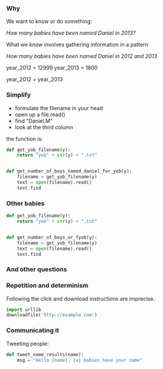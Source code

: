 


### Why

We want to know or do something:

*How many babies have been named Daniel in 2013?*

What we know involves gathering information in a pattern

*How many babies have been named Daniel in 2012 and 2013*

year_2012 = 12999
year_2013 = 1800

year_2012 + year_2013


### Simplify

- formulate the filename in your head
- open up a file.read()
- find "Daniel,M"
- look at the third column

the function is:

~~~py
def get_yob_filename(y):
    return "yob" + str(y) + ".txt"


def get_number_of_boys_named_daniel_for_yob(y):
    filename = get_yob_filename(y)
    text = open(filename).read()
    text.find

~~~



### Other babies

~~~py
def get_yob_filename(y):
    return "yob" + str(y) + ".txt"


def get_number_of_boys_or_fyob(y):
    filename = get_yob_filename(y)
    text = open(filename).read()
    text.find
~~~


### And other questions



### Repetition and determinism


Following the click and download instructions are imprecise.

~~~py
import urllib
downloadfile('http://example.com')
~~~



### Communicating it

Tweeting people:

~~~py
def tweet_name_results(name):
    msg = "Hello {name}, {x} babies have your name"

~~~

